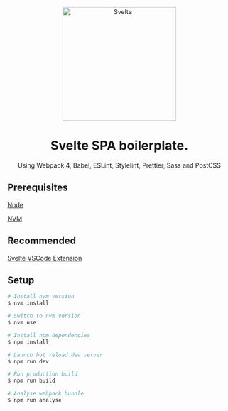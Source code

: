 <p align="center">
  <img width="256" height="256" src="https://raw.githubusercontent.com/sveltejs/svelte/29052aba7d0b78316d3a52aef1d7ddd54fe6ca84/site/static/images/svelte-android-chrome-512.png" alt="Svelte">
</p>

<h1 align="center">Svelte SPA boilerplate.</h1>

<p align="center">Using Webpack 4, Babel, ESLint, Stylelint, Prettier, Sass and PostCSS</p>

## Prerequisites

[Node](https://nodejs.org/en/)

[NVM](https://github.com/creationix/nvm)

## Recommended

[Svelte VSCode Extension](https://marketplace.visualstudio.com/items?itemName=JamesBirtles.svelte-vscode)

## Setup

``` bash
# Install nvm version
$ nvm install

# Switch to nvm version
$ nvm use

# Install npm dependencies
$ npm install

# Launch hot reload dev server
$ npm run dev

# Run production build
$ npm run build

# Analyse webpack bundle
$ npm run analyse
```
